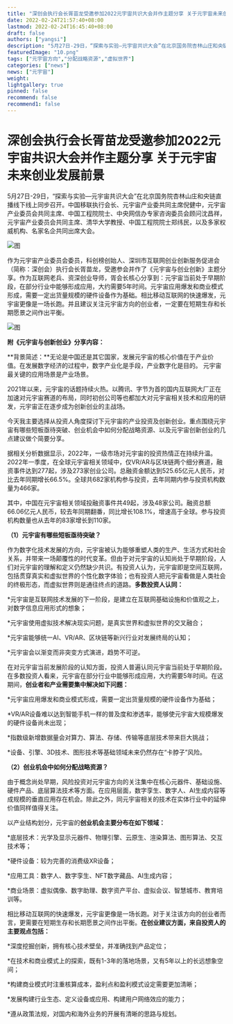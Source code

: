 ```yaml
---
title: "深创会执行会长胥苗龙受邀参加2022元宇宙共识大会并作主题分享 关于元宇宙未来创业发展前景"
date: 2022-02-24T21:57:40+08:00
lastmod: 2022-02-24T16:45:40+08:00
draft: false
authors: ["yangsi"]
description: "5月27日-29日，“探索与实验—元宇宙共识大会”在北京国务院杏林山庄和央链直播线下线上同步召开。中国移联执行会长、元宇宙产业委共同主席倪健中，元宇宙产业委员会共同主席、中国工程院院士、中央网信办专家咨询委员会顾问沈昌祥，元宇宙产业委员会共同主席、清华大学教授、中国工程院院士郑纬民，以及多家权威机构、名家名企共同出席大会。"
featuredImage: "10.png"
tags: ["元宇宙方向","分配战略资源","虚拟世界"]
categories: ["news"]
news: ["元宇宙"]
weight: 
lightgallery: true
pinned: false
recommend: false
recommend1: false
---
```


# 深创会执行会长胥苗龙受邀参加2022元宇宙共识大会并作主题分享 关于元宇宙未来创业发展前景

5月27日-29日，“探索与实验—元宇宙共识大会”在北京国务院杏林山庄和央链直播线下线上同步召开。中国移联执行会长、元宇宙产业委共同主席倪健中，元宇宙产业委员会共同主席、中国工程院院士、中央网信办专家咨询委员会顾问沈昌祥，元宇宙产业委员会共同主席、清华大学教授、中国工程院院士郑纬民，以及多家权威机构、名家名企共同出席大会。

![图](https://p9.itc.cn/images01/20220607/9a9d6e1e29264f2f9d32b9c440cd2bec.png)

作为元宇宙产业委员会委员，科创榜创始人、深圳市互联网创业创新服务促进会（简称：深创会）执行会长胥苗龙，受邀参会并作了《元宇宙与创业创新》主题分享。作为互联网老兵、资深创业导师，胥会长核心分享到：元宇宙当前处于早期阶段，在部分行业中能够形成应用，大约需要5年时间。元宇宙应用爆发和商业模式形成，需要一定出货量规模的硬件设备作为基础。相比移动互联网的快速爆发，元宇宙更像是一场长跑。并且建议关注元宇宙方向的创业者，一定要在短期生存和长期愿景之间作出平衡。

![图](https://p5.itc.cn/images01/20220607/8331113e1a2a412f830fd8eeb185e676.png)

**附《元宇宙与创新创业》分享内容：**

**背景简述：**无论是中国还是其它国家，发展元宇宙的核心价值在于产业价值。在发展数字经济的过程中，数字产业化是手段，产业数字化是目的。 元宇宙最关键的应用场景是产业场景。

2021年以来，元宇宙的话题持续火热。以腾讯、字节为首的国内互联网大厂正在加速对元宇宙赛道的布局，同时初创公司等也都加大对元宇宙相关技术和应用的研发，元宇宙正在逐步成为创新创业的主战场。

今天我主要选择从投资人角度探讨下元宇宙的产业投资及创新创业。重点围绕元宇宙有哪些短板亟待突破、创业机会中如何分配战略资源、以及元宇宙创新创业的几点建议做个简要分享。

据相关分析数据显示，2022年，一级市场对元宇宙的投资热情正在持续升温。2022年一季度，在全球元宇宙相关领域中，仅VR/AR与区块链两个细分赛道，融资事件达到277起，涉及273家创业公司。总融资金额达到525.65亿元人民币，对比去年同期增长66.5%。全球共682家机构参与投资，去年同期内参与投资机构数量为466家。

其中，中国在元宇宙相关领域投融资事件共49起，涉及48家公司。融资总额66.06亿元人民币，较去年同期翻番，同比增长108.1%，增速高于全球。参与投资机构数量也从去年的83家增长到110家。

**（1）元宇宙有哪些短板亟待突破？**

作为数字化技术发展的方向，元宇宙被认为能够重塑人类的生产、生活方式和社会关系，并带来一场颠覆性的时代变革。但由于对元宇宙的认知尚处于早期阶段，人们对元宇宙的理解和定义仍然缺少共识。有投资人认为，元宇宙即是空间互联网，包括贯穿真实和虚拟世界的个性化数字体验；也有投资人把元宇宙看做是人类社会的终极形态，而虚拟世界则是通往终点的道路。**多数投资人认同：**

*元宇宙是互联网技术发展的下一阶段，是建立在互联网基础设施和价值观之上，对数字信息应用形式的想象；

*元宇宙使用虚拟技术解决现实问题，是真实世界和虚拟世界的交叉融合；

*元宇宙能够统一AI、VR/AR、区块链等新兴行业对发展终局的认知；

*元宇宙会以渐变而非突变方式演进，趋势不可逆。

在对元宇宙当前发展阶段的认知方面，投资人普遍认同元宇宙当前处于早期阶段。在多数投资人看来，元宇宙在部分行业中能够形成应用，大约需要5年时间。在这期间，**创业者和产业需要集中解决如下问题：**

*元宇宙应用爆发和商业模式形成，需要一定出货量规模的硬件设备作为基础；

*VR/AR设备难以达到智能手机一样的普及度和渗透率，能够使元宇宙大规模爆发的硬件设备尚未出现；

*指数级新增数据量会对算力、算法、存储、传输等底层技术带来巨大挑战；

*设备、引擎、3D技术、图形技术等基础领域未来仍然存在“卡脖子”风险。

**（2）创业机会中如何分配战略资源？**

由于概念尚处早期，风险投资对元宇宙方向的关注集中在核心元器件、基础设施、硬件产品、底层算法技术等方面。在应用层面，数字孪生、数字人、AI生成内容等成规模的垂直应用存在机会。除此之外，同元宇宙相关的技术在实体行业中的延伸价值同样值得关注。

以产业结构划分，元宇宙的**创业机会主要分布在如下领域：**

*底层技术：光学及显示元器件、物理引擎、云原生、渲染算法、图形算法、交互技术等；

*硬件设备：较为完善的消费级XR设备；

*应用工具：数字人、数字孪生、NFT数字藏品、AI生成内容；

*商业场景：虚拟偶像、数字助理、数字资产平台、虚拟会议、智慧城市、教育培训等。

相比移动互联网的快速爆发，元宇宙更像是一场长跑。对于关注该方向的创业者而言，更需要在短期生存和长期愿景之间作出平衡。**在创业建议方面，来自投资人的主要观点包括：**

*深度挖掘创新，拥有核心技术壁垒，并准确找到产品定位；

*在技术和商业模式上的探索，既有1-3年的落地场景，又有5年以上的长远想象空间；

*构建商业模式时注重核算成本，盈利点和盈利模式设定需要更加清晰；

*发展构建行业生态、定义设备或应用、构建用户网络效应的能力；

*遵从政策法规，对国内和海外业务的开展有清晰的思路与规划。